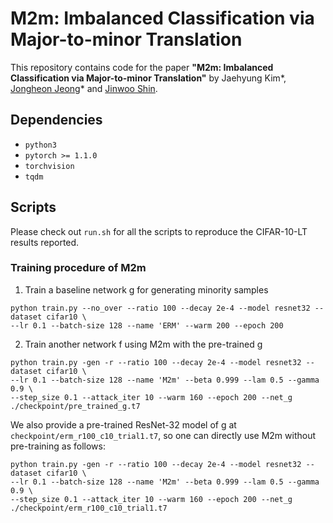 # M2m: Imbalanced Classification via Major-to-minor Translation

This repository contains code for the paper
**"M2m: Imbalanced Classification via Major-to-minor Translation"** 
by Jaehyung Kim*, [Jongheon Jeong](https://sites.google.com/view/jongheonj)* and [Jinwoo Shin](http://alinlab.kaist.ac.kr/shin.html). 

## Dependencies

* `python3`
* `pytorch >= 1.1.0`
* `torchvision`
* `tqdm`

## Scripts
Please check out `run.sh` for all the scripts to reproduce the CIFAR-10-LT results reported.

### Training procedure of M2m 
1. Train a baseline network g for generating minority samples
```
python train.py --no_over --ratio 100 --decay 2e-4 --model resnet32 --dataset cifar10 \
--lr 0.1 --batch-size 128 --name 'ERM' --warm 200 --epoch 200   
```
2. Train another network f using M2m with the pre-trained g
```
python train.py -gen -r --ratio 100 --decay 2e-4 --model resnet32 --dataset cifar10 \
--lr 0.1 --batch-size 128 --name 'M2m' --beta 0.999 --lam 0.5 --gamma 0.9 \
--step_size 0.1 --attack_iter 10 --warm 160 --epoch 200 --net_g ./checkpoint/pre_trained_g.t7 
```
We also provide a pre-trained ResNet-32 model of g at `checkpoint/erm_r100_c10_trial1.t7`, 
so one can directly use M2m without pre-training as follows:
```
python train.py -gen -r --ratio 100 --decay 2e-4 --model resnet32 --dataset cifar10 \
--lr 0.1 --batch-size 128 --name 'M2m' --beta 0.999 --lam 0.5 --gamma 0.9 \
--step_size 0.1 --attack_iter 10 --warm 160 --epoch 200 --net_g ./checkpoint/erm_r100_c10_trial1.t7
```
